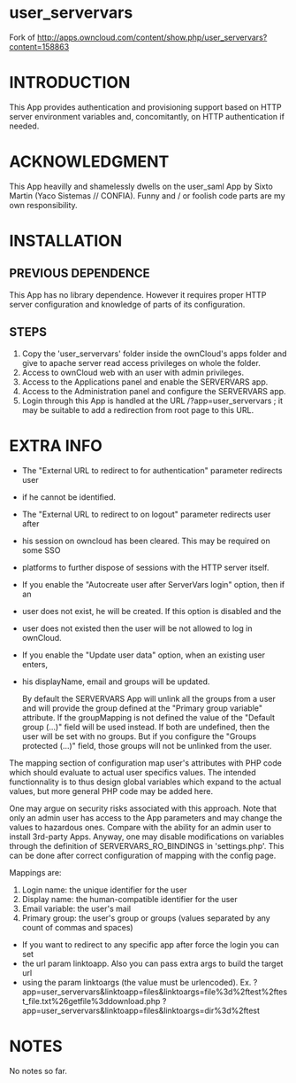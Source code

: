 user_servervars
===============

Fork of http://apps.owncloud.com/content/show.php/user_servervars?content=158863

INTRODUCTION
============

This App provides authentication and provisioning support based on HTTP server
environment variables and, concomitantly, on HTTP authentication if needed.

ACKNOWLEDGMENT
==============

This App heavilly and shamelessly dwells on the user_saml App by Sixto Martin
(Yaco Sistemas // CONFIA). Funny and / or foolish code parts are my own
responsibility.

INSTALLATION
============

PREVIOUS DEPENDENCE
-------------------

This App has no library dependence. However it requires proper HTTP server
configuration and knowledge of parts of its configuration.

STEPS
-----

1. Copy the 'user_servervars' folder inside the ownCloud's apps folder and give
   to apache server read access privileges on whole the folder.
2. Access to ownCloud web with an user with admin privileges.
3. Access to the Applications panel and enable the SERVERVARS app.
4. Access to the Administration panel and configure the SERVERVARS app.
5. Login through this App is handled at the URL /?app=user_servervars ; it may
   be suitable to add a redirection from root page to this URL.

EXTRA INFO
==========

* The "External URL to redirect to for authentication" parameter redirects user
* if he cannot be identified.

* The "External URL to redirect to on logout" parameter redirects user after
* his session on owncloud has been cleared. This may be required on some SSO
* platforms to further dispose of sessions with the HTTP server itself.

* If you enable the "Autocreate user after ServerVars login" option, then if an
* user does not exist, he will be created. If this option is disabled and the
* user does not existed then the user will be not allowed to log in ownCloud.

* If you enable the "Update user data" option, when an existing user enters,
* his displayName, email and groups will be updated.

  By default the SERVERVARS App will unlink all the groups from a user and will
  provide the group defined at the "Primary group variable" attribute. If the
  groupMapping is not defined the value of the "Default group (...)" field will
  be used instead. If both are undefined, then the user will be set with no
  groups.  But if you configure the "Groups protected (...)" field, those
  groups will not be unlinked from the user.

The mapping section of configuration map user's attributes with PHP code which
should evaluate to actual user specifics values. The intended functionnality is
to thus design global variables which expand to the actual values, but more
general PHP code may be added here.

One may argue on security risks associated with this approach. Note that only
an admin user has access to the App parameters and may change the values to
hazardous ones. Compare with the ability for an admin user to install 3rd-party
Apps. Anyway, one may disable modifications on variables through the definition
of SERVERVARS_RO_BINDINGS in 'settings.php'. This can be done after correct
configuration of mapping with the config page.

Mappings are:
1. Login name: the unique identifier for the user
2. Display name: the human-compatible identifier for the user
3. Email variable: the user's mail
4. Primary group: the user's group or groups (values separated by any count of
commas and spaces)

* If you want to redirect to any specific app after force the login you can set
* the url param linktoapp. Also you can pass extra args to build the target url
* using the param linktoargs (the value must be urlencoded).
  Ex. ?app=user_servervars&linktoapp=files&linktoargs=file%3d%2ftest%2ftest_file.txt%26getfile%3ddownload.php
      ?app=user_servervars&linktoapp=files&linktoargs=dir%3d%2ftest

NOTES
=====

No notes so far.

